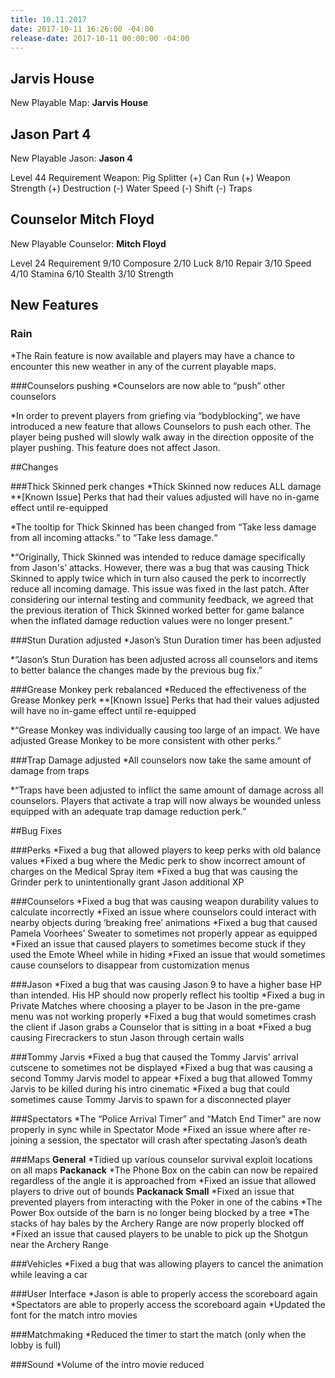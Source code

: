 ```yaml
---
title: 10.11.2017
date: 2017-10-11 16:26:00 -04:00
release-date: 2017-10-11 00:00:00 -04:00
---
```


## Jarvis House

New Playable Map: **Jarvis House**



## Jason Part 4
New Playable Jason: **Jason 4**

Level 44 Requirement 
Weapon: Pig Splitter
(+) Can Run
(+) Weapon Strength
(+) Destruction
(-) Water Speed 
(-) Shift
(-) Traps	



## Counselor Mitch Floyd

New Playable Counselor: **Mitch Floyd**

Level 24 Requirement
9/10 Composure
2/10 Luck
8/10 Repair
3/10 Speed
4/10 Stamina
6/10 Stealth
3/10 Strength












## New Features
### Rain
*The Rain feature is now available and players may have a chance to encounter this new weather in any of the current playable maps.

###Counselors pushing
*Counselors are now able to “push” other counselors
 
*In order to prevent players from griefing via “bodyblocking”, we have introduced a new feature that allows Counselors to push each other. The player being pushed will slowly walk away in the direction opposite of the player pushing. This feature does not affect Jason.

##Changes

###Thick Skinned perk changes
*Thick Skinned now reduces ALL damage
**[Known Issue] Perks that had their values adjusted will have no in-game effect until re-equipped

*The tooltip for Thick Skinned has been changed from “Take less damage from all incoming attacks.” to “Take less damage.“

*“Originally, Thick Skinned was intended to reduce damage specifically from Jason's’ attacks. However, there was a bug that was causing Thick Skinned to apply twice which in turn also caused the perk to incorrectly reduce all incoming damage. This issue was fixed in the last patch. After considering our internal testing and community feedback, we agreed that the previous iteration of Thick Skinned worked better for game balance when the inflated damage reduction values were no longer present.” 

###Stun Duration adjusted
*Jason’s Stun Duration timer has been adjusted

*“Jason’s Stun Duration has been adjusted across all counselors and items to better balance the changes made by the previous bug fix.”

###Grease Monkey perk rebalanced
*Reduced the effectiveness of the Grease Monkey perk
**[Known Issue] Perks that had their values adjusted will have no in-game effect until re-equipped

*“Grease Monkey was individually causing too large of an impact. We have adjusted Grease Monkey to be more consistent with other perks.”


###Trap Damage adjusted
*All counselors now take the same amount of damage from traps

*“Traps have been adjusted to inflict the same amount of damage across all counselors. Players that activate a trap will now always be wounded unless equipped with an adequate trap damage reduction perk.”

##Bug Fixes

###Perks
*Fixed a bug that allowed players to keep perks with old balance values
*Fixed a bug where the Medic perk to show incorrect amount of charges on the Medical Spray item
*Fixed a bug that was causing the Grinder perk to unintentionally grant Jason additional XP

	
###Counselors
*Fixed a bug that was causing weapon durability values to calculate incorrectly
*Fixed an issue where counselors could interact with nearby objects during ‘breaking free’ animations
*Fixed a bug that caused Pamela Voorhees’ Sweater to sometimes not properly appear as equipped
*Fixed an issue that caused players to sometimes become stuck if they used the Emote Wheel while in hiding
*Fixed an issue that would sometimes cause counselors to disappear from customization menus

###Jason
*Fixed a bug that was causing Jason 9 to have a higher base HP than intended. His HP should now properly reflect his tooltip
*Fixed a bug in Private Matches where choosing a player to be Jason in the pre-game menu was not working properly
*Fixed a bug that would sometimes crash the client if Jason grabs a Counselor that is sitting in a boat 
*Fixed a bug causing Firecrackers to stun Jason through certain walls

###Tommy Jarvis
*Fixed a bug that caused the Tommy Jarvis’ arrival cutscene to sometimes not be displayed
*Fixed a bug that was causing a second Tommy Jarvis model to appear
*Fixed a bug that allowed Tommy Jarvis to be killed during his intro cinematic
*Fixed a bug that could sometimes cause Tommy Jarvis to spawn for a disconnected player

###Spectators
*The “Police Arrival Timer” and “Match End Timer” are now properly in sync while in Spectator Mode
*Fixed an issue where after re-joining a session, the spectator will crash after spectating Jason’s death

###Maps
**General**
*Tidied up various counselor survival exploit locations on all maps
**Packanack**
*The Phone Box on the cabin can now be repaired regardless of the angle it is approached from
*Fixed an issue that allowed players to drive out of bounds 
**Packanack Small**
*Fixed an issue that prevented players from interacting with the Poker in one of the cabins
*The Power Box outside of the barn is no longer being blocked by a tree
*The stacks of hay bales by the Archery Range are now properly blocked off
*Fixed an issue that caused players to be unable to pick up the Shotgun near the Archery Range 

###Vehicles
*Fixed a bug that was allowing players to cancel the animation while leaving a car

###User Interface
*Jason is able to properly access the scoreboard again
*Spectators are able to properly access the scoreboard again
*Updated the font for the match intro movies

###Matchmaking
*Reduced the timer to start the match (only when the lobby is full)

###Sound
*Volume of the intro movie reduced
